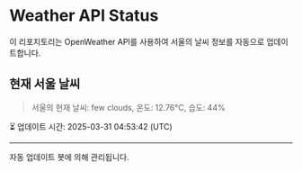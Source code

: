 
# Weather API Status

이 리포지토리는 OpenWeather API를 사용하여 서울의 날씨 정보를 자동으로 업데이트합니다.

## 현재 서울 날씨
> 서울의 현재 날씨: few clouds, 온도: 12.76°C, 습도: 44%

⏳ 업데이트 시간: 2025-03-31 04:53:42 (UTC)

---
자동 업데이트 봇에 의해 관리됩니다.
